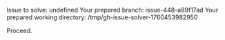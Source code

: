 Issue to solve: undefined
Your prepared branch: issue-448-a89f17ad
Your prepared working directory: /tmp/gh-issue-solver-1760453982950

Proceed.